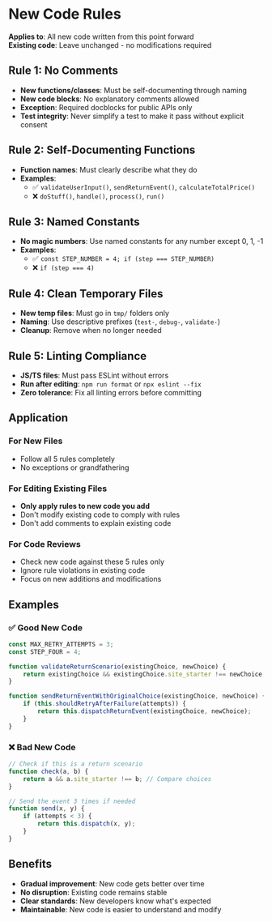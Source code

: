 # New Code Rules

**Applies to**: All new code written from this point forward  
**Existing code**: Leave unchanged - no modifications required

## Rule 1: No Comments
- **New functions/classes**: Must be self-documenting through naming
- **New code blocks**: No explanatory comments allowed
- **Exception**: Required docblocks for public APIs only
- **Test integrity**: Never simplify a test to make it pass without explicit consent

## Rule 2: Self-Documenting Functions
- **Function names**: Must clearly describe what they do
- **Examples**: 
  - ✅ `validateUserInput()`, `sendReturnEvent()`, `calculateTotalPrice()`
  - ❌ `doStuff()`, `handle()`, `process()`, `run()`

## Rule 3: Named Constants
- **No magic numbers**: Use named constants for any number except 0, 1, -1
- **Examples**:
  - ✅ `const STEP_NUMBER = 4; if (step === STEP_NUMBER)`
  - ❌ `if (step === 4)`

## Rule 4: Clean Temporary Files
- **New temp files**: Must go in `tmp/` folders only
- **Naming**: Use descriptive prefixes (`test-`, `debug-`, `validate-`)
- **Cleanup**: Remove when no longer needed

## Rule 5: Linting Compliance
- **JS/TS files**: Must pass ESLint without errors
- **Run after editing**: `npm run format` or `npx eslint --fix`
- **Zero tolerance**: Fix all linting errors before committing

## Application

### For New Files
- Follow all 5 rules completely
- No exceptions or grandfathering

### For Editing Existing Files
- **Only apply rules to new code you add**
- Don't modify existing code to comply with rules
- Don't add comments to explain existing code

### For Code Reviews
- Check new code against these 5 rules only
- Ignore rule violations in existing code
- Focus on new additions and modifications

## Examples

### ✅ Good New Code
```javascript
const MAX_RETRY_ATTEMPTS = 3;
const STEP_FOUR = 4;

function validateReturnScenario(existingChoice, newChoice) {
    return existingChoice && existingChoice.site_starter !== newChoice;
}

function sendReturnEventWithOriginalChoice(existingChoice, newChoice) {
    if (this.shouldRetryAfterFailure(attempts)) {
        return this.dispatchReturnEvent(existingChoice, newChoice);
    }
}
```

### ❌ Bad New Code
```javascript
// Check if this is a return scenario
function check(a, b) {
    return a && a.site_starter !== b; // Compare choices
}

// Send the event 3 times if needed
function send(x, y) {
    if (attempts < 3) {
        return this.dispatch(x, y);
    }
}
```

## Benefits

- **Gradual improvement**: New code gets better over time
- **No disruption**: Existing code remains stable
- **Clear standards**: New developers know what's expected
- **Maintainable**: New code is easier to understand and modify
